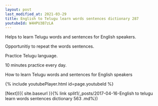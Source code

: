 ```yaml
---
layout: post
last_modified_at: 2021-03-29
title: English to Telugu learn words sentences dictionary 287 
youtubeId: W4HPU3B7zLA
---
```

 
 
Helps to learn Telugu words and sentences for English speakers.

Opportunitiy to repeat the words sentences. 

Practice Telugu language. 
 
10 minutes practice every day. 
 
How to learn Telugu words and sentences for English speakers 
 
{% include youtubePlayer.html id=page.youtubeId %}
 
 
[Next]({{ site.baseurl }}{% link  split1/_posts/2017-04-16-English to telugu learn words sentences dictionary 563 .md%})
 
